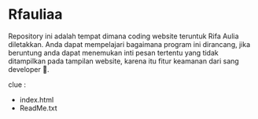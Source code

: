 # Rfauliaa
Repository ini adalah tempat dimana coding website teruntuk Rifa Aulia diletakkan. Anda dapat mempelajari bagaimana program ini dirancang, jika beruntung anda dapat menemukan inti pesan tertentu yang tidak ditampilkan pada tampilan website, karena itu fitur keamanan dari sang developer 🫶.

clue :
* index.html
* ReadMe.txt
      
